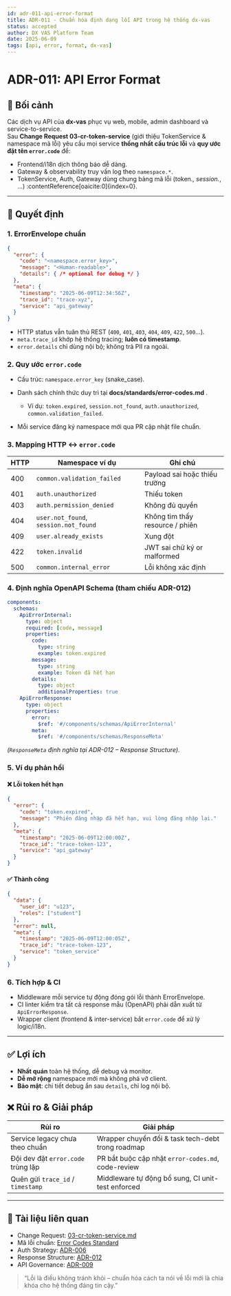 ```yaml
---
id: adr-011-api-error-format
title: ADR-011 - Chuẩn hóa định dạng lỗi API trong hệ thống dx-vas
status: accepted
author: DX VAS Platform Team
date: 2025-06-09
tags: [api, error, format, dx-vas]
---
```


# ADR-011: API Error Format

## 📌 Bối cảnh

Các dịch vụ API của **dx-vas** phục vụ web, mobile, admin dashboard và service-to-service.  
Sau **Change Request 03-cr-token-service** (giới thiệu TokenService & namespace mã lỗi) yêu cầu mọi service **thống nhất cấu trúc lỗi** và **quy ước đặt tên `error.code`** để:

* Frontend/i18n dịch thông báo dễ dàng.  
* Gateway & observability truy vấn log theo `namespace.*`.  
* TokenService, Auth, Gateway dùng chung bảng mã lỗi (token.*, session.*, …) :contentReference[oaicite:0]{index=0}.

---

## 🧠 Quyết định

### 1. ErrorEnvelope chuẩn

```json
{
  "error": {
    "code": "<namespace.error_key>",
    "message": "<Human-readable>",
    "details": { /* optional for debug */ }
  },
  "meta": {
    "timestamp": "2025-06-09T12:34:56Z",
    "trace_id": "trace-xyz",
    "service": "api_gateway"
  }
}
```

* HTTP status vẫn tuân thủ REST (`400`, `401`, `403`, `404`, `409`, `422`, `500`…).
* `meta.trace_id` khớp hệ thống tracing; **luôn có timestamp**.
* `error.details` chỉ dùng nội bộ; không trả PII ra ngoài.

### 2. Quy ước `error.code`

* Cấu trúc: `namespace.error_key` (snake\_case).
* Danh sách chính thức duy trì tại **docs/standards/error-codes.md** .

  * Ví dụ: `token.expired`, `session.not_found`, `auth.unauthorized`, `common.validation_failed`.
* Mỗi service đăng ký namespace mới qua PR cập nhật file chuẩn.

### 3. Mapping HTTP ↔ `error.code`

| HTTP | Namespace ví dụ                       | Ghi chú                         |
| ---- | ------------------------------------- | ------------------------------- |
| 400  | `common.validation_failed`            | Payload sai hoặc thiếu trường   |
| 401  | `auth.unauthorized`                   | Thiếu token                     |
| 403  | `auth.permission_denied`              | Không đủ quyền                  |
| 404  | `user.not_found`, `session.not_found` | Không tìm thấy resource / phiên |
| 409  | `user.already_exists`                 | Xung đột                        |
| 422  | `token.invalid`                       | JWT sai chữ ký or malformed     |
| 500  | `common.internal_error`               | Lỗi không xác định              |

### 4. Định nghĩa OpenAPI Schema (tham chiếu ADR-012)

```yaml
components:
  schemas:
    ApiErrorInternal:
      type: object
      required: [code, message]
      properties:
        code:
          type: string
          example: token.expired
        message:
          type: string
          example: Token đã hết hạn
        details:
          type: object
          additionalProperties: true
    ApiErrorResponse:
      type: object
      properties:
        error:
          $ref: '#/components/schemas/ApiErrorInternal'
        meta:
          $ref: '#/components/schemas/ResponseMeta'
```

*(`ResponseMeta` định nghĩa tại ADR-012 – Response Structure).*

### 5. Ví dụ phản hồi

#### ❌ Lỗi token hết hạn

```json
{
  "error": {
    "code": "token.expired",
    "message": "Phiên đăng nhập đã hết hạn, vui lòng đăng nhập lại."
  },
  "meta": {
    "timestamp": "2025-06-09T12:00:00Z",
    "trace_id": "trace-token-123",
    "service": "api_gateway"
  }
}
```

#### ✅ Thành công

```json
{
  "data": {
    "user_id": "u123",
    "roles": ["student"]
  },
  "error": null,
  "meta": {
    "timestamp": "2025-06-09T12:00:05Z",
    "trace_id": "trace-token-123",
    "service": "token_service"
  }
}
```

### 6. Tích hợp & CI

* Middleware mỗi service tự động đóng gói lỗi thành ErrorEnvelope.
* CI linter kiểm tra tất cả response mẫu (OpenAPI) phải dẫn xuất từ `ApiErrorResponse`.
* Wrapper client (frontend & inter-service) bắt `error.code` để xử lý logic/i18n.

---

## ✅ Lợi ích

* **Nhất quán** toàn hệ thống, dễ debug và monitor.
* **Dễ mở rộng** namespace mới mà không phá vỡ client.
* **Bảo mật**: chi tiết debug ẩn sau `details`, chỉ log nội bộ.

## ❌ Rủi ro & Giải pháp

| Rủi ro                             | Giải pháp                                          |
| ---------------------------------- | -------------------------------------------------- |
| Service legacy chưa theo chuẩn     | Wrapper chuyển đổi & task tech-debt trong roadmap  |
| Đội dev đặt `error.code` trùng lặp | PR bắt buộc cập nhật `error-codes.md`, code-review |
| Quên gửi `trace_id` / `timestamp`  | Middleware tự động bổ sung, CI unit-test enforced  |

---

## 📎 Tài liệu liên quan

* Change Request: [03-cr-token-service.md](../../requests/03-cr-token-service.md)&#x20;
* Mã lỗi chuẩn: [Error Codes Standard](../../standards/error-codes.md)&#x20;
* Auth Strategy: [ADR-006](./adr-006-auth-strategy.md)
* Response Structure: [ADR-012](./adr-012-response-structure.md)
* API Governance: [ADR-009](./adr-009-api-governance.md)

> “Lỗi là điều không tránh khỏi – chuẩn hóa cách ta nói về lỗi mới là chìa khóa cho hệ thống đáng tin cậy.”
